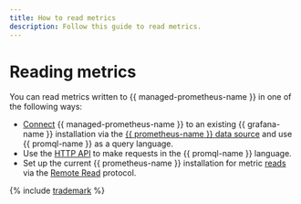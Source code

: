 ```yaml
---
title: How to read metrics
description: Follow this guide to read metrics.
---
```


# Reading metrics

You can read metrics written to {{ managed-prometheus-name }} in one of the following ways:

* [Connect](grafana.md) {{ managed-prometheus-name }} to an existing {{ grafana-name }} installation via the [{{ prometheus-name }} data source](https://grafana.com/docs/grafana/latest/datasources/prometheus/) and use {{ promql-name }} as a query language.
* Use the [HTTP API](https://prometheus.io/docs/prometheus/latest/querying/api/#expression-queries) to make requests in the {{ promql-name }} language.
* Set up the current {{ prometheus-name }} installation for metric [reads](remote-read.md) via the [Remote Read](https://prometheus.io/docs/prometheus/latest/configuration/configuration/#remote_read) protocol.

{% include [trademark](../../../../_includes/monitoring/trademark.md) %}
